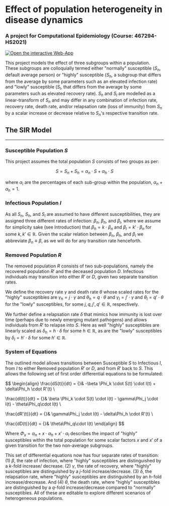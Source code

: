 # Effect of population heterogeneity in disease dynamics
### A project for Computational Epidemiology (Course: 467294-HS2021)

[![Open the interactive Web-App](https://static.streamlit.io/badges/streamlit_badge_black_white.svg)](https://share.streamlit.io/noahhenrikkleinschmidt/computational_epidemiology_sir_model/main/main.py)

This project models the effect of three subgroups within a population. These subgroups are colloquially termed either "normally" susceptible ($S_n$, default average person) or "highly" susceptible ($S_h$, a subgroup that differs from the average by some parameters such as an elevated infection rate) and "lowly" susceptible ($S_l$, that differs from the average by some parameters such as elevated recovery rate). $S_h$ and $S_l$ are modelled as a linear-transform of $S_n$ and may differ in any combination of infection rate, recovery rate, death rate, and/or relapsation rate (loss of immunity) from $S_n$ by a scalar increase or decrease relative to $S_n$'s respective transition rate. 


## The SIR Model
---

### Susceptible Population $S$ 

This project assumes the total population $S$ consists of two groups as per:
	

$$
S = S_n + S_h = \alpha_n  \cdot S + \alpha_h \cdot S
$$

where $\alpha_i$ are the percentages of each sub-group within the population, $\alpha_n + \alpha_h = 1$. 

### Infectious Population $I$ 

As all $S_n$, $S_h$, and $S_l$ are assumed to have different susceptibilities, they are assigned three different rates of infection: $\beta_n$, $\beta_h$,  and $\beta_l$, where we assume for simplicity sake (see Introduction) that $\beta_h = k\cdot\beta_n$ and $\beta_l = k'\cdot\beta_n$ for some $k, k' \in \mathbb{R}$. Given the scalar relation between $\beta_n$, $\beta_h$, and $\beta_l$ we abbreviate $\beta_n \equiv \beta$, as we will do for any transition rate henceforth.


### Removed Population $R$ 

The removed population $R$ consists of two sub-populations, namely the recovered population $R'$ and the deceased population $D$. Infectious individuals may transition into either $R'$ or $D$, given two separate transition rates. 

We define the recovery rate $\gamma$ and death rate $\theta$ whose scaled rates for the "highly" susceptibles are $\gamma_h = j\cdot\gamma$ and $\theta_h = q \cdot \theta$ and $\gamma_l = j'\cdot\gamma$ and $\theta_l = q' \cdot \theta$ for the "lowly" susceptibles, for some $j, q, j', q' \in \mathbb{R}$, respectively.

We further define a relapsation rate $\delta$ that mimics how immunity is lost over time (perhaps due to newly emerging mutant pathogens) and allows individuals from $R'$ to relapse into $S$. Here as well "highly" susceptibles are linearly scaled as $\delta_h = h \cdot \delta$ for some $h \in \mathbb{R}$, as are the "lowly" susceptibles by $\delta_l = h' \cdot \delta$ for some $h' \in \mathbb{R}$. 

### System of Equations 

The outlined model allows transitions between Susceptible $S$ to Infectious $I$, from $I$ to either Removed population $R'$ or $D$, and from $R'$ back to $S$. This allows the following set of first order differential equations to be formulated:

$$
\begin{align}
\frac{dS(t)}{dt} = {}&  -\beta \Phi_k \cdot S(t) \cdot I(t) + \delta\Phi_h \cdot R'(t) \\

\frac{dI(t)}{dt} = {}&  \beta \Phi_k \cdot S(t) \cdot I(t) - \gamma\Phi_j \cdot I(t) - \theta\Phi_q\cdot I(t) \\

\frac{dR'(t)}{dt} = {}& \gamma\Phi_j \cdot I(t) - \delta\Phi_h \cdot R'(t) \\

\frac{dD(t)}{dt} = {}&  \theta\Phi_q\cdot I(t)
\end{align}
$$

Where $\Phi_x = \alpha_n + x\cdot \alpha_h + x'\cdot \alpha_l$ describes the impact of "highly" susceptibles within the total population for some scalar factors $x$ and $x'$ of a given transition for the two non-average subgroups. 


This set of differential equations now has four separate rates of transition: (1) $\beta$, the rate of infection, where "highly" susceptibles are distinguished by a $k$-fold increase/ decrease. (2) $\gamma$, the rate of recovery, where "highly" susceptibles are distinguished by a $j$-fold increase/decrease. (3) $\delta$, the relapsation rate, where "highly" susceptibles are distinguished by an $h$-fold increase/drecrease. And (4) $\theta$, the death rate, where "highly" susceptibles are distinguished by a $q$-fold increase/decrease compared to "normally" susceptibles. All of these are editable to explore different scenarios of heterogeneous populations. 

